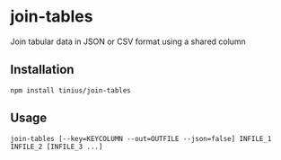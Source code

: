 # join-tables
Join tabular data in JSON or CSV format using a shared column

## Installation

```
npm install tinius/join-tables
```

## Usage

```
join-tables [--key=KEYCOLUMN --out=OUTFILE --json=false] INFILE_1 INFILE_2 [INFILE_3 ...]
```
